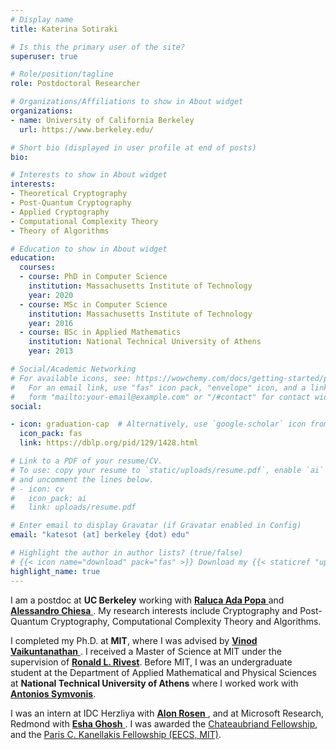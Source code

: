 ```yaml
---
# Display name
title: Katerina Sotiraki

# Is this the primary user of the site?
superuser: true

# Role/position/tagline
role: Postdoctoral Researcher

# Organizations/Affiliations to show in About widget
organizations:
- name: University of California Berkeley
  url: https://www.berkeley.edu/

# Short bio (displayed in user profile at end of posts)
bio:

# Interests to show in About widget
interests:
- Theoretical Cryptography
- Post-Quantum Cryptography
- Applied Cryptography
- Computational Complexity Theory
- Theory of Algorithms

# Education to show in About widget
education:
  courses:
  - course: PhD in Computer Science
    institution: Massachusetts Institute of Technology
    year: 2020
  - course: MSc in Computer Science
    institution: Massachusetts Institute of Technology
    year: 2016
  - course: BSc in Applied Mathematics
    institution: National Technical University of Athens
    year: 2013

# Social/Academic Networking
# For available icons, see: https://wowchemy.com/docs/getting-started/page-builder/#icons
#   For an email link, use "fas" icon pack, "envelope" icon, and a link in the
#   form "mailto:your-email@example.com" or "/#contact" for contact widget.
social:

- icon: graduation-cap  # Alternatively, use `google-scholar` icon from `ai` icon pack
  icon_pack: fas
  link: https://dblp.org/pid/129/1428.html

# Link to a PDF of your resume/CV.
# To use: copy your resume to `static/uploads/resume.pdf`, enable `ai` icons in `params.toml`,
# and uncomment the lines below.
# - icon: cv
#   icon_pack: ai
#   link: uploads/resume.pdf

# Enter email to display Gravatar (if Gravatar enabled in Config)
email: "katesot (at] berkeley {dot) edu"

# Highlight the author in author lists? (true/false)
# {{< icon name="download" pack="fas" >}} Download my {{< staticref "uploads/demo_resume.pdf" "newtab" >}}resumé{{< /staticref >}}.
highlight_name: true
---
```


I am a postdoc at **UC Berkeley** working with <a href="https://people.eecs.berkeley.edu/~raluca/?_ga=2.197307247.1385266317.1635523834-1227136600.1633315763"> **Raluca Ada Popa** </a> and <a href="https://people.eecs.berkeley.edu/~alexch/"> **Alessandro Chiesa** </a>. My research interests include Cryptography and Post-Quantum Cryptography, Computational Complexity Theory and Algorithms.

I completed my Ph.D. at **MIT**, where I was advised by <a href="https://people.csail.mit.edu/vinodv/"> **Vinod Vaikuntanathan** </a>. I received a Master of Science at MIT under the supervision of <a href="https://people.csail.mit.edu/rivest/">**Ronald L. Rivest**</a>. Before MIT, I was an undergraduate student at the Department of Applied Mathematical and Physical Sciences at **National Technical University of Athens** where I worked work with <a href="http://www.math.ntua.gr/~symvonis/" >**Antonios Symvonis**</a>.

I was an intern at IDC Herzliya with <a href="https://www.alonrosen.net" >**Alon Rosen** </a>, and at Microsoft Research, Redmond with <a href="https://www.microsoft.com/en-us/research/people/esghosh/" >**Esha Ghosh** </a>. I was awarded the <a href="https://www.chateaubriand-fellowship.org/2017-82.html">Chateaubriand Fellowship</a>, and the <a href= "https://en.wikipedia.org/wiki/Paris_Kanellakis">Paris C. Kanellakis Fellowship (EECS, MIT)</a>.

